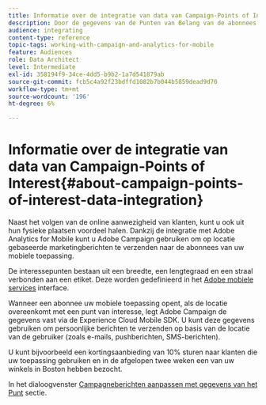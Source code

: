 ```yaml
---
title: Informatie over de integratie van data van Campaign-Points of Interest
description: Door de gegevens van de Punten van Belang van de abonnees van uw mobiele toepassing te verzamelen, verzend op plaats-gebaseerde marketing berichten aan uw abonnees door de integratie in Adobe Campaign.
audience: integrating
content-type: reference
topic-tags: working-with-campaign-and-analytics-for-mobile
feature: Audiences
role: Data Architect
level: Intermediate
exl-id: 358194f9-34ce-4dd5-b9b2-1a7d541879ab
source-git-commit: fcb5c4a92f23bdffd1082b7b044b5859dead9d70
workflow-type: tm+mt
source-wordcount: '196'
ht-degree: 6%

---
```


# Informatie over de integratie van data van Campaign-Points of Interest{#about-campaign-points-of-interest-data-integration}

Naast het volgen van de online aanwezigheid van klanten, kunt u ook uit hun fysieke plaatsen voordeel halen. Dankzij de integratie met Adobe Analytics for Mobile kunt u Adobe Campaign gebruiken om op locatie gebaseerde marketingberichten te verzenden naar de abonnees van uw mobiele toepassing.

De interessepunten bestaan uit een breedte, een lengtegraad en een straal verbonden aan een etiket. Deze worden gedefinieerd in het [Adobe mobiele services](https://experienceleague.adobe.com/docs/mobile-services/using/home.html) interface.

Wanneer een abonnee uw mobiele toepassing opent, als de locatie overeenkomt met een punt van interesse, legt Adobe Campaign de gegevens vast via de Experience Cloud Mobile SDK. U kunt deze gegevens gebruiken om persoonlijke berichten te verzenden op basis van de locatie van de gebruiker (zoals e-mails, pushberichten, SMS-berichten).

U kunt bijvoorbeeld een kortingsaanbieding van 10% sturen naar klanten die uw toepassing gebruiken en in de afgelopen twee weken een van uw winkels in Boston hebben bezocht.

In het dialoogvenster [Campagneberichten aanpassen met gegevens van het Punt](../../integrating/using/personalizing-campaign-messages-with-point-of-interest-data.md) sectie.

